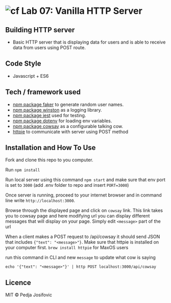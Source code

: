 ![cf](https://i.imgur.com/7v5ASc8.png) Lab 07: Vanilla HTTP Server
======

## Building HTTP server
* Basic HTTP server that is displaying data for users and is able to receive data from users using POST route.

## Code Style
* Javascript + ES6


## Tech / framework used
* [npm package faker](https://www.npmjs.com/package/faker) to generate random user names.
* [npm package winston](https://www.npmjs.com/package/winston) as a logging library.
* [npm package jest](http://facebook.github.io/jest/) used for testing.
* [npm package dotenv](https://www.npmjs.com/package/dotenv) for loading env variables.
* [npm package cowsay](https://www.npmjs.com/package/cowsay) as a configurable talking cow.
* [httpie](https://httpie.org/) to communicate with server using POST method

## Installation and How To Use

Fork and clone this repo to you computer.

Run `npm install`

Run local server using this command `npm start` and make sure that env port is set to `3000` (add .env folder to repo and insert `PORT=3000`)

Once server is running, proceed to your internet browser and in command line write `http://localhost:3000`.

Browse through the displayed page and click on `cowsay` link. This link takes you to cowsay page and here modifying url you can display different messages that will display on your page. Simply edit `<message>` part of the url

 When a client makes a POST request to /api/cowsay it should send JSON that includes `{"text": "<message>"}`. Make sure that httpie is installed on your computer first. `brew install httpie` for MaxOS users

 run this command in CLI and new `message` to update what cow is saying

 `echo '{"text": "<message>"}' | http POST localhost:3000/api/cowsay`


## Licence
MIT © Pedja Josifovic
